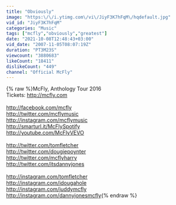 ```yaml
---
title: "Obviously"
image: "https:\/\/i.ytimg.com\/vi\/JiyF3K7hFqM\/hqdefault.jpg"
vid_id: "JiyF3K7hFqM"
categories: "Music"
tags: ["mcfly","obviously","greatest"]
date: "2021-10-08T12:48:43+03:00"
vid_date: "2007-11-05T08:07:19Z"
duration: "PT3M23S"
viewcount: "3880683"
likeCount: "18411"
dislikeCount: "449"
channel: "Official McFly"
---
```

{% raw %}McFly, Anthology Tour 2016<br />Tickets: <a rel="nofollow" target="blank" href="http://mcfly.com">http://mcfly.com</a><br /><br /><a rel="nofollow" target="blank" href="http://facebook.com/mcfly">http://facebook.com/mcfly</a><br /><a rel="nofollow" target="blank" href="http://twitter.com/mcflymusic">http://twitter.com/mcflymusic</a><br /><a rel="nofollow" target="blank" href="http://instagram.com/mcflymusic">http://instagram.com/mcflymusic</a><br /><a rel="nofollow" target="blank" href="http://smarturl.it/McFlySpotify">http://smarturl.it/McFlySpotify</a><br /><a rel="nofollow" target="blank" href="http://youtube.com/McFlyVEVO">http://youtube.com/McFlyVEVO</a><br /><br /><a rel="nofollow" target="blank" href="http://twitter.com/tomfletcher">http://twitter.com/tomfletcher</a><br /><a rel="nofollow" target="blank" href="http://twitter.com/dougiepoynter">http://twitter.com/dougiepoynter</a><br /><a rel="nofollow" target="blank" href="http://twitter.com/mcflyharry">http://twitter.com/mcflyharry</a><br /><a rel="nofollow" target="blank" href="http://twitter.com/itsdannyjones">http://twitter.com/itsdannyjones</a><br /><br /><a rel="nofollow" target="blank" href="http://instagram.com/tomfletcher">http://instagram.com/tomfletcher</a><br /><a rel="nofollow" target="blank" href="http://instagram.com/idougahole">http://instagram.com/idougahole</a><br /><a rel="nofollow" target="blank" href="http://instagram.com/juddymcfly">http://instagram.com/juddymcfly</a><br /><a rel="nofollow" target="blank" href="http://instagram.com/dannyjonesmcfly">http://instagram.com/dannyjonesmcfly</a>{% endraw %}
